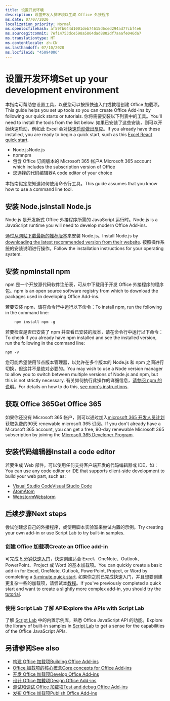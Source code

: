 ```yaml
---
title: 设置开发环境
description: 设置开发人员环境以生成 Office 外接程序
ms.date: 07/07/2020
localization_priority: Normal
ms.openlocfilehash: af59fb644d1001deb74615d6ced294ad77cbf4e6
ms.sourcegitcommit: 7ef14753dce598a5804dad8802df7aaafe046da7
ms.translationtype: MT
ms.contentlocale: zh-CN
ms.lasthandoff: 07/10/2020
ms.locfileid: "45094006"
---
```

# <a name="set-up-your-development-environment"></a><span data-ttu-id="df691-103">设置开发环境</span><span class="sxs-lookup"><span data-stu-id="df691-103">Set up your development environment</span></span>

<span data-ttu-id="df691-104">本指南可帮助您设置工具，以便您可以按照快速入门或教程创建 Office 加载项。</span><span class="sxs-lookup"><span data-stu-id="df691-104">This guide helps you set up tools so you can create Office Add-ins by following our quick starts or tutorials.</span></span> <span data-ttu-id="df691-105">你将需要安装以下列表中的工具。</span><span class="sxs-lookup"><span data-stu-id="df691-105">You'll need to install the tools from the list below.</span></span> <span data-ttu-id="df691-106">如果已安装了这些安装，则可以开始快速启动，例如此 Excel 会对[快速启动做出反应](../quickstarts/excel-quickstart-react.md)。</span><span class="sxs-lookup"><span data-stu-id="df691-106">If you already have these installed, you are ready to begin a quick start, such as this [Excel React quick start](../quickstarts/excel-quickstart-react.md).</span></span>

- <span data-ttu-id="df691-107">Node.js</span><span class="sxs-lookup"><span data-stu-id="df691-107">Node.js</span></span>
- <span data-ttu-id="df691-108">npm</span><span class="sxs-lookup"><span data-stu-id="df691-108">npm</span></span>
- <span data-ttu-id="df691-109">包含 Office 订阅版本的 Microsoft 365 帐户</span><span class="sxs-lookup"><span data-stu-id="df691-109">A Microsoft 365 account which includes the subscription version of Office</span></span>
- <span data-ttu-id="df691-110">您选择的代码编辑器</span><span class="sxs-lookup"><span data-stu-id="df691-110">A code editor of your choice</span></span>

<span data-ttu-id="df691-111">本指南假定您知道如何使用命令行工具。</span><span class="sxs-lookup"><span data-stu-id="df691-111">This guide assumes that you know how to use a command line tool.</span></span> 

## <a name="install-nodejs"></a><span data-ttu-id="df691-112">安装 Node.js</span><span class="sxs-lookup"><span data-stu-id="df691-112">Install Node.js</span></span>

<span data-ttu-id="df691-113">Node.js 是开发新式 Office 外接程序所需的 JavaScript 运行时。</span><span class="sxs-lookup"><span data-stu-id="df691-113">Node.js is a JavaScript runtime you will need to develop modern Office Add-ins.</span></span>

<span data-ttu-id="df691-114">通过[从网站下载最新的推荐版本](https://nodejs.org)来安装 Node.js。</span><span class="sxs-lookup"><span data-stu-id="df691-114">Install Node.js by [downloading the latest recommended version from their website](https://nodejs.org).</span></span> <span data-ttu-id="df691-115">按照操作系统的安装说明进行操作。</span><span class="sxs-lookup"><span data-stu-id="df691-115">Follow the installation instructions for your operating system.</span></span>

## <a name="install-npm"></a><span data-ttu-id="df691-116">安装 npm</span><span class="sxs-lookup"><span data-stu-id="df691-116">Install npm</span></span>

<span data-ttu-id="df691-117">npm 是一个开放源代码软件注册表，可从中下载用于开发 Office 外接程序的程序包。</span><span class="sxs-lookup"><span data-stu-id="df691-117">npm is an open source software registry from which to download the packages used in developing Office Add-ins.</span></span>

<span data-ttu-id="df691-118">若要安装 npm，请在命令行中运行以下命令：</span><span class="sxs-lookup"><span data-stu-id="df691-118">To install npm, run the following in the command line:</span></span>

```command&nbsp;line
    npm install npm -g
```

<span data-ttu-id="df691-119">若要检查是否已安装了 npm 并查看已安装的版本，请在命令行中运行以下命令：</span><span class="sxs-lookup"><span data-stu-id="df691-119">To check if you already have npm installed and see the installed version, run the following in the command line:</span></span>

```command&nbsp;line
npm -v
```

<span data-ttu-id="df691-120">您可能希望使用节点版本管理器，以允许在多个版本的 Node.js 和 npm 之间进行切换，但这并不是绝对必要的。</span><span class="sxs-lookup"><span data-stu-id="df691-120">You may wish to use a Node version manager to allow you to switch between multiple versions of Node.js and npm, but this is not strictly necessary.</span></span> <span data-ttu-id="df691-121">有关如何执行此操作的详细信息，[请参阅 npm 的说明](https://docs.npmjs.com/downloading-and-installing-node-js-and-npm)。</span><span class="sxs-lookup"><span data-stu-id="df691-121">For details on how to do this, [see npm's instructions](https://docs.npmjs.com/downloading-and-installing-node-js-and-npm).</span></span>

## <a name="get-office-365"></a><span data-ttu-id="df691-122">获取 Office 365</span><span class="sxs-lookup"><span data-stu-id="df691-122">Get Office 365</span></span>

<span data-ttu-id="df691-123">如果你还没有 Microsoft 365 帐户，则可以通过加入[microsoft 365 开发人员计划](https://developer.microsoft.com/office/dev-program)获取免费的90天 renewable microsoft 365 订阅。</span><span class="sxs-lookup"><span data-stu-id="df691-123">If you don't already have a Microsoft 365 account, you can get a free, 90-day renewable Microsoft 365 subscription by joining the [Microsoft 365 Developer Program](https://developer.microsoft.com/office/dev-program).</span></span>

## <a name="install-a-code-editor"></a><span data-ttu-id="df691-124">安装代码编辑器</span><span class="sxs-lookup"><span data-stu-id="df691-124">Install a code editor</span></span>

<span data-ttu-id="df691-125">若要生成 Web 部件，可以使用任何支持客户端开发的代码编辑器或 IDE，如：</span><span class="sxs-lookup"><span data-stu-id="df691-125">You can use any code editor or IDE that supports client-side development to build your web part, such as:</span></span>

- [<span data-ttu-id="df691-126">Visual Studio Code</span><span class="sxs-lookup"><span data-stu-id="df691-126">Visual Studio Code</span></span>](https://code.visualstudio.com/)
- [<span data-ttu-id="df691-127">Atom</span><span class="sxs-lookup"><span data-stu-id="df691-127">Atom</span></span>](https://atom.io)
- [<span data-ttu-id="df691-128">Webstorm</span><span class="sxs-lookup"><span data-stu-id="df691-128">Webstorm</span></span>](https://www.jetbrains.com/webstorm)

## <a name="next-steps"></a><span data-ttu-id="df691-129">后续步骤</span><span class="sxs-lookup"><span data-stu-id="df691-129">Next steps</span></span>

<span data-ttu-id="df691-130">尝试创建您自己的外接程序，或使用脚本实验室来尝试内置的示例。</span><span class="sxs-lookup"><span data-stu-id="df691-130">Try creating your own add-in or use Script Lab to try built-in samples.</span></span>

### <a name="create-an-office-add-in"></a><span data-ttu-id="df691-131">创建 Office 加载项</span><span class="sxs-lookup"><span data-stu-id="df691-131">Create an Office add-in</span></span>

<span data-ttu-id="df691-132">可完成 [5 分钟快速入门](/office/dev/add-ins/)，快速创建适合 Excel、OneNote、Outlook、PowerPoint、Project 或 Word 的基本加载项。</span><span class="sxs-lookup"><span data-stu-id="df691-132">You can quickly create a basic add-in for Excel, OneNote, Outlook, PowerPoint, Project, or Word by completing a [5-minute quick start](/office/dev/add-ins/).</span></span> <span data-ttu-id="df691-133">如果你之前已完成快速入门，并且想要创建更复杂一些的加载项，请尝试本[教程](/office/dev/add-ins/)。</span><span class="sxs-lookup"><span data-stu-id="df691-133">If you've previously completed a quick start and want to create a slightly more complex add-in, you should try the [tutorial](/office/dev/add-ins/).</span></span>

### <a name="explore-the-apis-with-script-lab"></a><span data-ttu-id="df691-134">使用 Script Lab 了解 API</span><span class="sxs-lookup"><span data-stu-id="df691-134">Explore the APIs with Script Lab</span></span>

<span data-ttu-id="df691-135">了解 [Script Lab](explore-with-script-lab.md) 中的内置示例库，熟悉 Office JavaScript API 的功能。</span><span class="sxs-lookup"><span data-stu-id="df691-135">Explore the library of built-in samples in [Script Lab](explore-with-script-lab.md) to get a sense for the capabilities of the Office JavaScript APIs.</span></span>

## <a name="see-also"></a><span data-ttu-id="df691-136">另请参阅</span><span class="sxs-lookup"><span data-stu-id="df691-136">See also</span></span>

- [<span data-ttu-id="df691-137">构建 Office 加载项</span><span class="sxs-lookup"><span data-stu-id="df691-137">Building Office Add-ins</span></span>](../overview/office-add-ins-fundamentals.md)
- [<span data-ttu-id="df691-138">Office 加载项的核心概念</span><span class="sxs-lookup"><span data-stu-id="df691-138">Core concepts for Office Add-ins</span></span>](../overview/core-concepts-office-add-ins.md)
- [<span data-ttu-id="df691-139">开发 Office 加载项</span><span class="sxs-lookup"><span data-stu-id="df691-139">Develop Office Add-ins</span></span>](../develop/develop-overview.md)
- [<span data-ttu-id="df691-140">设计 Office 加载项</span><span class="sxs-lookup"><span data-stu-id="df691-140">Design Office Add-ins</span></span>](../design/add-in-design.md)
- [<span data-ttu-id="df691-141">测试和调试 Office 加载项</span><span class="sxs-lookup"><span data-stu-id="df691-141">Test and debug Office Add-ins</span></span>](../testing/test-debug-office-add-ins.md)
- [<span data-ttu-id="df691-142">发布 Office 加载项</span><span class="sxs-lookup"><span data-stu-id="df691-142">Publish Office Add-ins</span></span>](../publish/publish.md)
